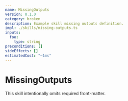 ```yaml
---
name: MissingOutputs
version: 0.1.0
category: broken
description: Example skill missing outputs definition.
impl: ./skills/missing-outputs.ts
inputs:
  foo:
    type: string
preconditions: []
sideEffects: []
estimatedCost: "~1ms"
---
```


# MissingOutputs

This skill intentionally omits required front-matter.
